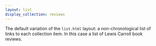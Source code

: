 ```yaml
---
layout: list
display_collection: reviews
---
```


The default variation of the `list.html` layout: a non-chronological list of links to each collection item. In this case a list of Lewis Carroll book reviews. 